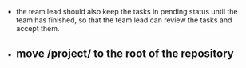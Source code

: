 - the team lead should also keep the tasks in pending status until the team has finished, so that the team lead can review the tasks and accept them.
- move /project/ to the root of the repository
   -